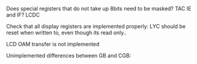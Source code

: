 Does special registers that do not take up 8bits need to be masked?
TAC
IE and IF?
LCDC

Check that all display registers are implemented properly:
LYC should be reset when written to, even though its read only..

LCD OAM transfer is not implemented

Unimplemented differences between GB and CGB:
